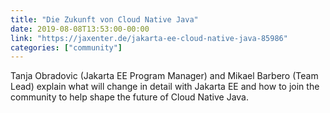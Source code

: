 ```yaml
---
title: "Die Zukunft von Cloud Native Java"
date: 2019-08-08T13:53:00-00:00
link: "https://jaxenter.de/jakarta-ee-cloud-native-java-85986"
categories: ["community"]
---
```


Tanja Obradovic (Jakarta EE Program Manager) and Mikael Barbero (Team Lead) explain what will change in detail with Jakarta EE and how to join the community to help shape the future of Cloud Native Java.